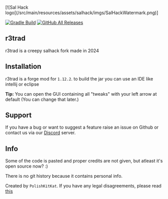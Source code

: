[![Sal Hack logo[(/src/main/resources/assets/salhack/imgs/SalHackWatermark.png)]

[![Gradle Build](https://github.com/KatiIsHere/r3trad/workflows/Gradle%20Build/badge.svg?branch=master)](https://github.com/KatiIsHere/r3trad/actions)
[![GitHub All Releases](https://img.shields.io/github/downloads/KatiIsHere/r3trad/total.svg)](https://github.com/KatiIsHere/r3trad/releases)

## r3trad
r3trad is a creepy salhack fork made in 2024

 
## Installation

r3trad is a forge mod for `1.12.2`. to build the jar you can use an IDE like intellij or eclipse

**Tip:** You can open the GUI containing all "tweaks" with your left arrow at default (You can change that later.)

## Support

If you have a bug or want to suggest a feature raise an issue on Github or contact us via our [Discord](https://discord.gg/B8Tx5HYYBm) server.

## Info

Some of the code is pasted and proper credits are not given, but atleast it's open source now? :)

There is no git history because it contains personal info.

Created by `PolishKitKat`. If you have any legal disagreements, please read [this](https://help.github.com/en/github/site-policy/guide-to-submitting-a-dmca-takedown-notice)
